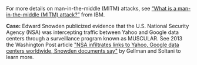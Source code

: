 For more details on man-in-the-middle (MITM) attacks, see [“What is a man-in-the-middle (MITM) attack?”](https://www.ibm.com/think/topics/man-in-the-middle) from IBM.

**Case:** Edward Snowden publicized evidence that the U.S. National Security Agency (NSA) was intercepting traffic between Yahoo and Google data centers through a surveillance program known as MUSCULAR. See 2013 the Washington Post article ["NSA infiltrates links to Yahoo, Google data centers worldwide, Snowden documents say"](https://www.washingtonpost.com/world/national-security/nsa-infiltrates-links-to-yahoo-google-data-centers-worldwide-snowden-documents-say/2013/10/30/e51d661e-4166-11e3-8b74-d89d714ca4dd_story.html) by Gellman and Soltani to learn more.